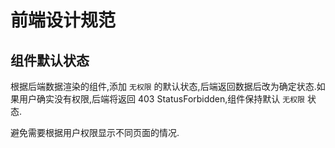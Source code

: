 # 前端设计规范

## 组件默认状态

根据后端数据渲染的组件,添加 `无权限` 的默认状态,后端返回数据后改为确定状态.如果用户确实没有权限,后端将返回 403 StatusForbidden,组件保持默认 `无权限` 状态.

避免需要根据用户权限显示不同页面的情况.
